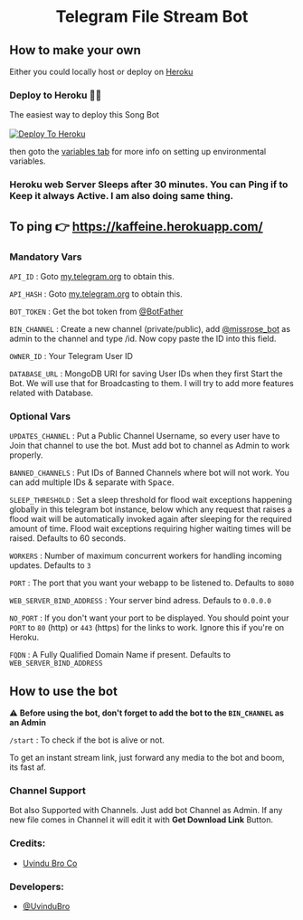 <h1 align="center">Telegram File Stream Bot</h1>


## How to make your own

Either you could locally host or deploy on [Heroku](https://heroku.com)

### Deploy to Heroku 🏃‍♂

The easiest way to deploy this Song Bot  <br><br>
[![Deploy To Heroku](https://www.herokucdn.com/deploy/button.svg)](https://heroku.com/deploy?template=https://github.com/Neon-Botz/FileToLinkBot)

then goto the <a href="#mandatory-vars">variables tab</a> for more info on setting up environmental variables.


### Heroku web Server Sleeps after 30 minutes. You can Ping if to Keep it always Active. I am also doing same thing.  

## To ping 👉 https://kaffeine.herokuapp.com/




### Mandatory Vars

`API_ID` : Goto [my.telegram.org](https://my.telegram.org) to obtain this.

`API_HASH` : Goto [my.telegram.org](https://my.telegram.org) to obtain this.

`BOT_TOKEN` : Get the bot token from [@BotFather](https://telegram.dog/BotFather)

`BIN_CHANNEL` : Create a new channel (private/public), add [@missrose_bot](https://telegram.dog/MissRose_bot) as admin to the channel and type /id. Now copy paste the ID into this field.

`OWNER_ID` : Your Telegram User ID

`DATABASE_URL` : MongoDB URI for saving User IDs when they first Start the Bot. We will use that for Broadcasting to them. I will try to add more features related with Database. 

### Optional Vars

`UPDATES_CHANNEL` : Put a Public Channel Username, so every user have to Join that channel to use the bot. Must add bot to channel as Admin to work properly.

`BANNED_CHANNELS` : Put IDs of Banned Channels where bot will not work. You can add multiple IDs & separate with <kbd>Space</kbd>.

`SLEEP_THRESHOLD` : Set a sleep threshold for flood wait exceptions happening globally in this telegram bot instance, below which any request that raises a flood wait will be automatically invoked again after sleeping for the required amount of time. Flood wait exceptions requiring higher waiting times will be raised. Defaults to 60 seconds.

`WORKERS` : Number of maximum concurrent workers for handling incoming updates. Defaults to `3`

`PORT` : The port that you want your webapp to be listened to. Defaults to `8080`

`WEB_SERVER_BIND_ADDRESS` : Your server bind adress. Defauls to `0.0.0.0`

`NO_PORT` : If you don't want your port to be displayed. You should point your `PORT` to `80` (http) or `443` (https) for the links to work. Ignore this if you're on Heroku.

`FQDN` :  A Fully Qualified Domain Name if present. Defaults to `WEB_SERVER_BIND_ADDRESS`

## How to use the bot

:warning: **Before using the  bot, don't forget to add the bot to the `BIN_CHANNEL` as an Admin**
 
`/start` : To check if the bot is alive or not.

To get an instant stream link, just forward any media to the bot and boom, its fast af.

### Channel Support
Bot also Supported with Channels. Just add bot Channel as Admin. If any new file comes in Channel it will edit it with **Get Download Link** Button.

### Credits:

- [Uvindu Bro Co](https://github.com/UvinduBroCo)

### Developers:

-  [@UvinduBro](https://t.me/Uvindu_Bro)


